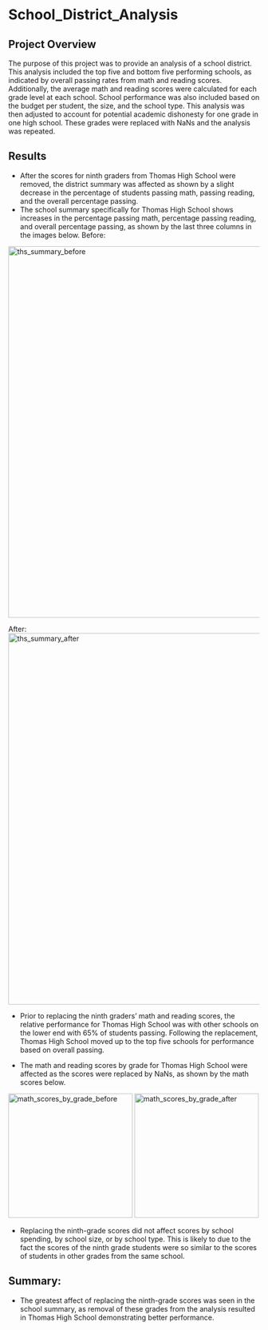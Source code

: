 # School_District_Analysis

## Project Overview
The purpose of this project was to provide an analysis of a school district. This analysis included the top five and bottom five performing schools, as indicated by overall passing rates from math and reading scores. Additionally, the average math and reading scores were calculated for each grade level at each school. School performance was also included based on the budget per student, the size, and the school type. This analysis was then adjusted to account for potential academic dishonesty for one grade in one high school. These grades were replaced with NaNs and the analysis was repeated.

## Results
- After the scores for ninth graders from Thomas High School were removed, the district summary was affected as shown by a slight decrease in the percentage of students passing math, passing reading, and the overall percentage passing. 
- The school summary specifically for Thomas High School shows increases in the percentage passing math, percentage passing reading, and overall percentage passing, as shown by the last three columns in the images below. 
Before:
<img width="744" alt="ths_summary_before" src="https://user-images.githubusercontent.com/98051208/156588327-15a38205-d259-4c83-aa89-75257c9a2875.png">

After:
<img width="744" alt="ths_summary_after" src="https://user-images.githubusercontent.com/98051208/156588384-3af876af-ed2d-4605-bb2a-94756a7363d7.png">

- Prior to replacing the ninth graders’ math and reading scores, the relative performance for Thomas High School was with other schools on the lower end with 65% of students passing. Following the replacement, Thomas High School moved up to the top five schools for performance based on overall passing. 

- The math and reading scores by grade for Thomas High School were affected as the scores were replaced by NaNs, as shown by the math scores below.

<img width="249" alt="math_scores_by_grade_before" src="https://user-images.githubusercontent.com/98051208/156591949-f806b8ee-3f8c-4b64-a14b-1364fabe64ab.png">


<img width="249" alt="math_scores_by_grade_after" src="https://user-images.githubusercontent.com/98051208/156591978-5e3e3857-b3e5-4ff2-b446-a5eeeb33b5d4.png">

- Replacing the ninth-grade scores did not affect scores by school spending, by school size, or by school type. This is likely to due to the fact the scores of the ninth grade students were so similar to the scores of students in other grades from the same school. 

## Summary: 
- The greatest affect of replacing the ninth-grade scores was seen in the school summary, as removal of these grades from the analysis resulted in Thomas High School demonstrating better performance. 
